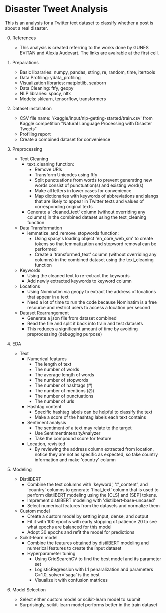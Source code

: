 # Disaster Tweet Analysis
This is an analysis for a Twitter text dataset to classify whether a post is about a real disaster.

0. References
   - This analysis is created referring to the works done by GUNES EVITAN and Alexia Audevart. The links are avairable at the first cell.

1. Preparations
   - Basic libararies: numpy, pandas, string, re, random, time, itertools
   - Data Profiling: ydata_profiling
   - Visualization libraries: matplotlib, seaborn
   - Data Cleaning: ftfy, geopy
   - NLP libraries: spacy, nltk
   - Models: sklearn, tensorflow, transformers

2. Dataset installation
   - CSV file name: '/kaggle/input/nlp-getting-started/train.csv' from Kaggle competition "Natural Language Processing with Disaster Tweets"
   - Profiling report
   - Create a combined dataset for convenience

3. Preprocessing
   - Text Cleaning
     - text_cleaning function:
       - Remove URls
       - Transform Unicodes using ftfy
       - Split punctuations from words to prevent generating new words consist of punctuation(s) and existing word(s)
       - Make all letters in lower cases for convenience
       - Map dictionaries with keywords of abbreviations and slangs that are likely to appear in Twitter texts and values of corresponding original texts
     - Generate a 'cleaned_text' column (without overriding any columns) in the combined dataset using the text_cleaning function
   - Data Transformation
     - lemmatize_and_remove_stopwords function:
       - Using spacy's loading object 'en_core_web_sm' to create tokens so that lemmatization and stopword removal can be performed
       - Create a 'transformed_text' column (without overriding any columns) in the combined dataset using the text_cleaning function
   - Keywords
     - Using the cleaned text to re-extract the keywords
     - Add newly extracted keywords to keyword column
   - Locations
     - Using Nominatim via geopy to extract the address of locations that appear in a text
     - Need a lot of time to run the code because Nominatim is a free resource and restrict users to access a location per second
   - Dataset Rearrangement
     - Generate a json file from dataset combined
     - Read the file and split it back into train and test datasets
     - This reduces a significant amount of time by avoiding preprocessing (debugging purpose)

4. EDA
   - Text
     - Numerical features
       - The length of text
       - The number of words
       - The average length of words
       - The number of stopwords
       - The number of hashtags (#)
       - The number of mentions (@)
       - The number of punctuations
       - The number of urls
     - Hashtag content
       - Specific hashtag labels can be helpful to classify the text
       - Make a score of the hashtag labels each text contains
     - Sentiment analysis
       - The sentiment of a text may relate to the target
       - Use SentimentIntensityAnalyzer
       - Take the compound score for feature
     - Location, revisited
       - By reviewing the address column extracted from location, notice they are not as specific as expected, so take country information and make 'country' column

5. Modeling
   - DistilBERT
     - Combine the text columns with 'keyword', '#_content', and 'country' columns to generate 'final_text' column that is used to perform distilBERT modeling using the [CLS] and [SEP] tokens.
     - Imprement distilBERT modeling with 'distilbert-base-uncased'
     - Select numerical features from the datasets and normalize them
   - Custom model
     - Create a custom model by setting input, dense, and output
     - Fit it with 100 epochs with early stopping of patience 20 to see what epochs are balanced for this model
     - Adopt 30 epochs and refit the model for predictions
   - Scikit-learn model
     - Combine the features obtained by distilBERT modeling and numerical features to create the input dataset
     - Hyperparameter tuning
       - Using GridSearchCV to find the best model and its parameter set
       - LogisticRegression with L1 penaralization and parameters C=1.0, solver='saga' is the best
       - Visualize it with confusion matrices
6. Model Selection
   - Select either custom model or scikit-learn model to submit
   - Surprisingly, scikit-learn model performs better in the train dataset
    
